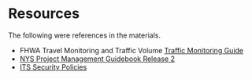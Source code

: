 # Resources

The following were references in the materials.

* FHWA Travel Monitoring and Traffic Volume [Traffic Monitoring Guide](https://www.fhwa.dot.gov/policyinformation/tmguide/)
* [NYS Project Management Guidebook Release 2](https://its.ny.gov/nys-project-management-guidebook-release-2)
* [ITS Security Policies](https://its.ny.gov/ciso/policies/security)
